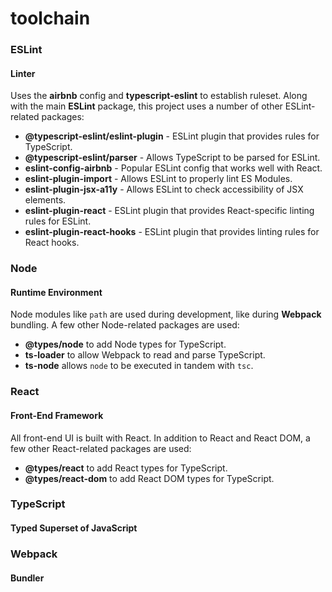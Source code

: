 # toolchain

### ESLint
#### Linter
Uses the **airbnb** config and **typescript-eslint** to establish ruleset. Along with the main **ESLint** package, this project uses a number of other ESLint-related packages:
- **@typescript-eslint/eslint-plugin** - ESLint plugin that provides rules for TypeScript.
- **@typescript-eslint/parser** - Allows TypeScript to be parsed for ESLint.
- **eslint-config-airbnb** - Popular ESLint config that works well with React.
- **eslint-plugin-import** - Allows ESLint to properly lint ES Modules.
- **eslint-plugin-jsx-a11y** - Allows ESLint to check accessibility of JSX elements.
- **eslint-plugin-react** - ESLint plugin that provides React-specific linting rules for ESLint.
- **eslint-plugin-react-hooks** - ESLint plugin that provides linting rules for React hooks.

### Node
#### Runtime Environment
Node modules like `path` are used during development, like during **Webpack** bundling. A few other Node-related packages are used:
- **@types/node** to add Node types for TypeScript.
- **ts-loader** to allow Webpack to read and parse TypeScript.
- **ts-node** allows `node` to be executed in tandem with `tsc`.

### React
#### Front-End Framework
All front-end UI is built with React. In addition to React and React DOM, a few other React-related packages are used:
- **@types/react** to add React types for TypeScript.
- **@types/react-dom** to add React DOM types for TypeScript.


### TypeScript
#### Typed Superset of JavaScript

### Webpack
#### Bundler

